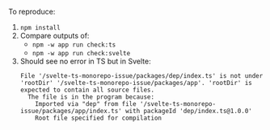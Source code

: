 To reproduce:

1. `npm install`
1. Compare outputs of:
   - `npm -w app run check:ts`
   - `npm -w app run check:svelte`
1. Should see no error in TS but in Svelte:
   ```
   File '/svelte-ts-monorepo-issue/packages/dep/index.ts' is not under 'rootDir' '/svelte-ts-monorepo-issue/packages/app'. 'rootDir' is expected to contain all source files.
     The file is in the program because:
       Imported via "dep" from file '/svelte-ts-monorepo-issue/packages/app/index.ts' with packageId 'dep/index.ts@1.0.0'
       Root file specified for compilation
   ```
